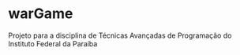 # warGame
Projeto para a disciplina de Técnicas Avançadas de Programação do Instituto Federal da Paraíba
